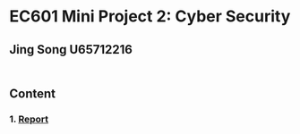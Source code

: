 # EC601 Mini Project 2: Cyber Security
## Jing Song U65712216</br></br>
## Content
### 1. [Report](https://github.com/daisysj/EC601-Mini-Project-2/blob/master/Report.pdf)
